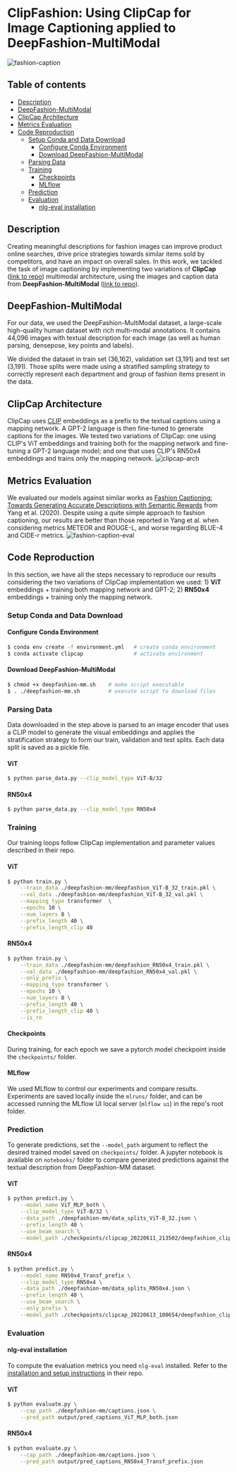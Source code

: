 # ClipFashion: Using ClipCap for Image Captioning applied to DeepFashion-MultiModal

![fashion-caption](img/fashion-caption.png)

## Table of contents
  * [Description](#description)
  * [DeepFashion-MultiModal](#deepfashion-multimodal)
  * [ClipCap Architecture](#clipcap-architecture)
  * [Metrics Evaluation](#metrics-evaluation)
  * [Code Reproduction](#code-reproduction)
    + [Setup Conda and Data Download](#setup-conda-and-data-download)
      - [Configure Conda Environment](#configure-conda-environment)
      - [Download DeepFashion-MultiModal](#download-deepfashion-multimodal)
    + [Parsing Data](#parsing-data)
    + [Training](#training)
      - [Checkpoints](#checkpoints)
      - [MLflow](#mlflow)
    + [Prediction](#prediction)
    + [Evaluation](#evaluation)
      - [nlg-eval installation](#nlg-eval-installation)

## Description 
Creating meaningful descriptions for fashion images can improve product online searches, drive price strategies towards similar items sold by competitors, and have an impact on overall sales. In this work, we tackled the task of image captioning by implementing two variations of **ClipCap** ([link to repo](https://github.com/rmokady/CLIP_prefix_caption)) multimodal architecture, using the images and caption data from **DeepFashion-MultiModal** ([link to repo](https://github.com/yumingj/DeepFashion-MultiModal)). 


## DeepFashion-MultiModal
For our data, we used the DeepFashion-MultiModal dataset, a large-scale high-quality human dataset with rich multi-modal annotations. It contains 44,096 images with textual description for each image (as well as human parsing, densepose, key points and labels). 

We divided the dataset in train set (36,162), validation set (3,191) and test set (3,191). Those splits were made using a stratified sampling strategy to correctly represent each department and group of fashion items present in the data. 

## ClipCap Architecture
ClipCap uses [CLIP](https://github.com/openai/CLIP) embeddings as a prefix to the textual captions using a mapping network. A GPT-2 language is then fine-tuned to generate captions for the images. We tested two variations of ClipCap: one using CLIP's ViT embeddings and training both for the mapping network and fine-tuning a GPT-2 language model; and one that uses CLIP's RN50x4 embeddings and trains only the mapping network.
![clipcap-arch](img/clipcap-arch.png)

## Metrics Evaluation
We evaluated our models against similar works as [Fashion Captioning: Towards Generating Accurate Descriptions with Semantic Rewards](https://github.com/xuewyang/Fashion_Captioning) from Yang et al. (2020). Despite using a quite simple approach to fashion captioning, our results are better than those reported in Yang et al. when considering metrics METEOR and ROUGE-L, and worse regarding BLUE-4 and CIDE-r metrics.
![fashion-caption-eval](img/fashion-caption-eval.png)

## Code Reproduction
In this section, we have all the steps necessary to reproduce our results considering the two variations of ClipCap implementation we used: 1) **ViT** embeddings + training both mapping network and GPT-2; 2) **RN50x4** embeddings + training only the mapping network.

### Setup Conda and Data Download
#### Configure Conda Environment
```bash
$ conda env create -f environment.yml   # create conda environment
$ conda activate clipcap                # activate environment
```

#### Download DeepFashion-MultiModal
```bash
$ chmod +x deepfashion-mm.sh    # make script executable 
$ . ./deepfashion-mm.sh         # execute script to download files
```

### Parsing Data
Data downloaded in the step above is parsed to an image encoder that uses a CLIP model to generate the visual embeddings and applies the stratification strategy to form our train, validation and test splits. Each data split is saved as a pickle file.

#### ViT
```bash
$ python parse_data.py --clip_model_type ViT-B/32 
```
#### RN50x4
```bash
$ python parse_data.py --clip_model_type RN50x4 
```

### Training
Our training loops follow ClipCap implementation and parameter values described in their repo. 
#### ViT
```bash
$ python train.py \
    --train_data ./deepfashion-mm/deepfashion_ViT-B_32_train.pkl \
    --val_data ./deepfashion-mm/deepfashion_ViT-B_32_val.pkl \
    --mapping_type transformer  \
    --epochs 10 \
    --num_layers 8 \
    --prefix_length 40 \
    --prefix_length_clip 40
```

#### RN50x4
```bash
$ python train.py \
    --train_data ./deepfashion-mm/deepfashion_RN50x4_train.pkl \
    --val_data ./deepfashion-mm/deepfashion_RN50x4_val.pkl \
    --only_prefix \
    --mapping_type transformer \
    --epochs 10 \
    --num_layers 8 \
    --prefix_length 40 \
    --prefix_length_clip 40 \
    --is_rn
```
#### Checkpoints
During training, for each epoch we save a pytorch model checkpoint inside the `checkpoints/` folder.

#### MLflow
We used MLflow to control our experiments and compare results. Experiments are saved locally inside the `mlruns/` folder, and can be accessed running the MLflow UI local server (`mlflow ui`) in the repo's root folder.

### Prediction
To generate predictions, set the `--model_path` argument to reflect the desired trained model saved on `checkpoints/` folder. A jupyter notebook is available on `notebooks/` folder to compare generated predictions against the textual description from DeepFashion-MM dataset.

#### ViT
```bash
$ python predict.py \
    --model_name ViT_MLP_both \
    --clip_model_type ViT-B/32 \
    --data_path ./deepfashion-mm/data_splits_ViT-B_32.json \
    --prefix_length 40 \
    --use_beam_search \
    --model_path ./checkpoints/clipcap_20220611_213502/deepfashion_clipcap-009.pt
```

#### RN50x4
```bash
$ python predict.py \
    --model_name RN50x4_Transf_prefix \
    --clip_model_type RN50x4 \
    --data_path ./deepfashion-mm/data_splits_RN50x4.json \
    --prefix_length 40 \
    --use_beam_search \
    --only_prefix \
    --model_path ./checkpoints/clipcap_20220613_100654/deepfashion_clipcap-009.pt
```

### Evaluation
#### nlg-eval installation
To compute the evaluation metrics you need `nlg-eval` installed. Refer to the [installation and setup instructions](https://github.com/Maluuba/nlg-eval#setup) in their repo.

#### ViT
```bash
$ python evaluate.py \
    --cap_path ./deepfashion-mm/captions.json \
    --pred_path output/pred_captions_ViT_MLP_both.json
```

#### RN50x4
```bash
$ python evaluate.py \
    --cap_path ./deepfashion-mm/captions.json \
    --pred_path output/pred_captions_RN50x4_Transf_prefix.json
```
